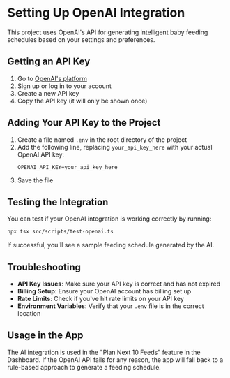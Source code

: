 # Setting Up OpenAI Integration

This project uses OpenAI's API for generating intelligent baby feeding schedules based on your settings and preferences.

## Getting an API Key

1. Go to [OpenAI's platform](https://platform.openai.com/api-keys)
2. Sign up or log in to your account
3. Create a new API key
4. Copy the API key (it will only be shown once)

## Adding Your API Key to the Project

1. Create a file named `.env` in the root directory of the project
2. Add the following line, replacing `your_api_key_here` with your actual OpenAI API key:
   ```
   OPENAI_API_KEY=your_api_key_here
   ```
3. Save the file

## Testing the Integration

You can test if your OpenAI integration is working correctly by running:

```bash
npx tsx src/scripts/test-openai.ts
```

If successful, you'll see a sample feeding schedule generated by the AI.

## Troubleshooting

- **API Key Issues**: Make sure your API key is correct and has not expired
- **Billing Setup**: Ensure your OpenAI account has billing set up
- **Rate Limits**: Check if you've hit rate limits on your API key
- **Environment Variables**: Verify that your `.env` file is in the correct location

## Usage in the App

The AI integration is used in the "Plan Next 10 Feeds" feature in the Dashboard. If the OpenAI API fails for any reason, the app will fall back to a rule-based approach to generate a feeding schedule. 
